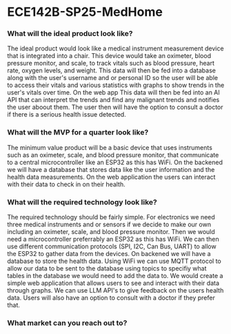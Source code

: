 # ECE142B-SP25-MedHome

### What will the ideal product look like? <br>
The ideal product would look like a medical instrument measurement device that is integrated into a chair. This device would take an oximeter, blood pressure monitor, and scale, to track vitals such as blood pressure, heart rate, oxygen levels, and weight. This data will then be fed into a database along with the user's username and or personal ID so the user will be able to access their vitals and various statistics with graphs to show trends in the user's vitals over time. On the web app This data will then be fed into an AI API that can interpret the trends and find any malignant trends and notifies the user aboout them. The user then will have the option to consult a doctor if there is a serious health issue detected. 


### What will the MVP for a quarter look like? <br>
The minimum value product will be a basic device that uses instruments such as an oximeter, scale, and blood pressure monitor, that communicate to a central microcontroller like an ESP32 as this has WiFi. On the backened we will have a database that stores data like the user information and the health data measurements. On the web application the users can interact with their data to check in on their health.


### What will the required technology look like? <br>
The required technology should be fairly simple. For electronics we need three medical instruments and or sensors if we decide to make our own including an oximeter, scale, and blood pressure monitor. Then we would need a microcontroller preferrably an ESP32 as this has WiFi. We can then use different communication protocols (SPI, I2C, Can Bus, UART) to allow the ESP32 to gather data from the devices. On backened we will have a database to store the health data. Using WiFi we can use MQTT protocol to allow our data to be sent to the database using topics to specifiy what tables in the database we would need to add the data to. We would create a simple web application that allows users to see and interact with their data through graphs. We can use LLM API's to give feedback on the users health data. Users will also have an option to consult with a doctor if they prefer that.


### What market can you reach out to? <br>